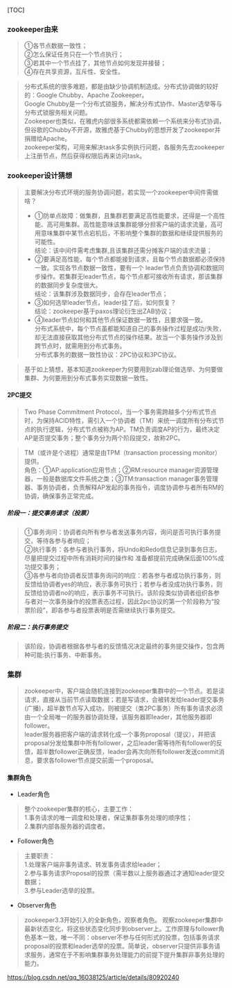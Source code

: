 [TOC]

### zookeeper由来
>①各节点数据一致性；  
②怎么保证任务只在一个节点执行；  
③若其中一个节点挂了，其他节点如何发现并接替；  
④存在共享资源，互斥性、安全性。

>分布式系统的很多难题，都是由缺少协调机制造成。分布式协调做的较好的：Google Chubby、Apache Zookeeper。  
Google Chubby是一个分布式锁服务，解决分布式协作、Master选举等与分布式锁服务相关问题。  
Zookeeper也类似，在雅虎内部很多系统都需依赖一个系统来分布式协调，但谷歌的Chubby不开源，故雅虎基于Chubby的思想开发了zookeeper并捐赠给Apache。  
zookeeper架构，可用来解决task多实例执行问题，各服务先去zookeeper上注册节点，然后获得权限后再来访问task。

### zookeeper设计猜想
>主要解决分布式环境的服务协调问题，若实现一个zookeeper中间件需做啥？  
>- ①防单点故障：做集群，且集群若要满足高性能要求，还得是一个高性能、高可用集群。高性能意味该集群能够分担客户端的请求流量，高可用意味集群中某节点宕机后，不影响整个集群的数据和继续提供服务的可能性。    
结论：该中间件需考虑集群,且该集群还需分摊客户端的请求流量；  
>- ②要满足高性能，每个节点都能接到请求，且每个节点数据都必须保持一致。实现各节点数据一致性，要有一个 leader节点负责协调和数据同步操作。若集群无leader节点，每个节点都可接收所有请求，那该集群的数据同步复杂度很大。  
结论：该集群涉及数据同步，会存在leader节点；  
>- ③如何选举leader节点，leader挂了后，如何恢复？  
结论：zookeeper基于paxos理论衍生出ZAB协议；    
>- ④leader节点如何和其他节点保证数据一致性，且要求强一致。  
分布式系统中，每个节点虽都能知道自己的事务操作过程是成功/失败，却无法直接获取其他分布式节点的操作结果。故当一个事务操作涉及到跨节点时，就需用到分布式事务。  
分布式事务的数据一致性协议：2PC协议和3PC协议。

>基于如上猜想，基本知道zookeeper为何要用到zab理论做选举、为何要做集群、为何要用到分布式事务实现数据一致性。

#### 2PC提交
>Two Phase Commitment Protocol，当一个事务需跨越多个分布式节点时，为保持ACID特性，需引入一个协调者（TM）来统一调度所有分布式节点的执行逻辑，分布式节点被称为AP。TM负责调度AP的行为，最终决定AP是否提交事务；整个事务分为两个阶段提交，故称2PC。

>TM（或许是个进程）通常是由TPM（transaction processing monitor）提供。  
角色：①AP:application应用节点；②RM:resource manager资源管理器，一般是数据库文件系统之类；③TM:transaction manager事务管理器、事务协调者，负责解释AP发起的事务指令，调度协调参与者所有RM的协调，确保事务正常完成。
##### 阶段一：提交事务请求（投票）
>①事务询问：协调者向所有参与者发送事务内容，询问是否可执行事务提交，等待各参与者响应；  
②执行事务：各参与者执行事务，将Undo和Redo信息记录到事务日志，尽量把提交过程中所有消耗时间的操作和
准备都提前完成确保后面100%成功提交事务；  
③各参与者向协调者反馈事务询问的响应：若各参与者成功执行事务，则反馈给协调者yes的响应，表示事务可执行；若参与者没成功执行事务，则反馈给协调者no的响应，表示事务不可执行。该阶段类似协调者组织各参与者对一次事务操作的投票表态过程，因此2pc协议的第一个阶段称为“投票阶段”，即各参与者投票表明是否需继续执行事务提交。
##### 阶段二：执行事务提交
>该阶段，协调者根据各参与者的反馈情况决定最终的事务提交操作，包含两种可能:执行事务、中断事务。

### 集群
>zookeeper中，客户端会随机连接到zookeeper集群中的一个节点。若是读请求，直接从当前节点读取数据；若是写请求，会被转发给leader提交事务(广播)，超半数节点写入成功，则被提交（类2PC事务）所有事务请求必须由一个全局唯一的服务器协调处理，该服务器即leader，其他服务器即follower。   
leader服务器把客户端的请求转化成一个事务proposal（提议），并把该proposal分发给集群中所有follower，之后leader需等待所有follower的反馈，超半数follower正确反馈，leader会再次向所有follower发送commit消息，要求各follower节点提交前面一个proposal。

#### 集群角色
- Leader角色
>整个zookeeper集群的核心，主要工作：  
>1.事务请求的唯一调度和处理者，保证集群事务处理的顺序性；  
2.集群内部各服务器的调度者。

- Follower角色
>主要职责：  
>1.处理客户端非事务请求、转发事务请求给leader；  
2.参与事务请求Proposal的投票（需半数以上服务器通过才通知leader提交数据；  
3.参与Leader选举的投票。  

- Observer角色
>zookeeper3.3开始引入的全新角色，观察者角色。
观察zookeeper集群中最新状态变化，将这些状态变化同步到observer上。工作原理与follower角色基本一致，唯一不同：observer不参与任何形式的投票，包括事务请求proposal的投票和leader选举的投票。简单说，observer只提供非事务请求服务，通常在于不影响集群事务处理能力的前提下提升集群非事务处理的能力。


https://blog.csdn.net/qq_16038125/article/details/80920240